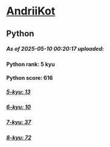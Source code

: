 # [AndriiKot](https://www.codewars.com/users/AndriiKot) 
## Python

##### As of 2025-05-10 00:20:17 uploaded:

#### Python rank: 5 kyu

#### Python score: 616

##### [5-kyu: 13](https://github.com/AndriiKot/Python__CodeWars/tree/main/kyu-5)

##### [6-kyu: 10](https://github.com/AndriiKot/Python__CodeWars/tree/main/kyu-6)

##### [7-kyu: 37](https://github.com/AndriiKot/Python__CodeWars/tree/main/kyu-7)

##### [8-kyu: 72](https://github.com/AndriiKot/Python__CodeWars/tree/main/kyu-8)

